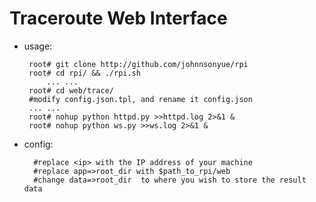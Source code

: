 # Traceroute Web Interface
 - usage:

		root# git clone http://github.com/johnnsonyue/rpi
		root# cd rpi/ && ./rpi.sh
        	... ...
		root# cd web/trace/
		#modify config.json.tpl, and rename it config.json
		... ...
		root# nohup python httpd.py >>httpd.log 2>&1 &
		root# nohup python ws.py >>ws.log 2>&1 &

- config:
	
		#replace <ip> with the IP address of your machine
		#replace app=>root_dir with $path_to_rpi/web
		#change data=>root_dir  to where you wish to store the result data
